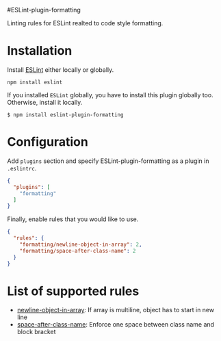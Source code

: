 #ESLint-plugin-formatting

Linting rules for ESLint realted to code style formatting.

# Installation

Install [ESLint](https://www.github.com/eslint/eslint) either locally or globally.

    npm install eslint

If you installed `ESLint` globally, you have to install this plugin globally too. Otherwise, install it locally.

    $ npm install eslint-plugin-formatting

# Configuration

Add `plugins` section and specify ESLint-plugin-formatting as a plugin in `.eslintrc`.

```json
{
  "plugins": [
    "formatting"
  ]
}
```

Finally, enable rules that you would like to use.

```json
{
  "rules": {
    "formatting/newline-object-in-array": 2,
    "formatting/space-after-class-name": 2
  }
}
```

# List of supported rules

* [newline-object-in-array](docs/newline-object-in-array.md): If array is multiline, object has to start in new line
* [space-after-class-name](docs/space-after-class-name.md): Enforce one space between class name and block bracket
